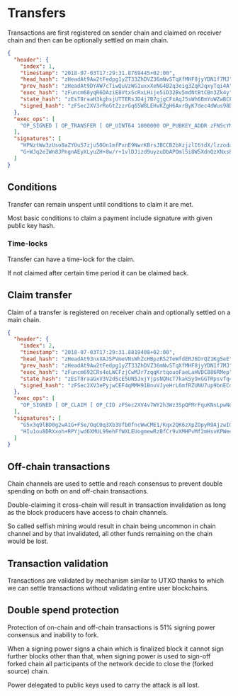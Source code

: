 # Transfers

Transactions are first registered on sender chain and claimed on receiver chain and then can be optionally settled on main chain.

```json
{
  "header": {
    "index": 1,
    "timestamp": "2018-07-03T17:29:31.8769445+02:00",
    "head_hash": "zHeadAt9Aw2tFedpg1yZT33ZhDVZ36mNvSTqXfMHF8jyYDN1f7MJ",
    "prev_hash": "zHeadAt9DYAW7cTiwQuVzWG1uxxXeNG4B2q3eig3ZqRJqxyTqi4A",
    "exec_hash": "zFuncm68yqR6DAziE8VtxScRxLHije5iD32Bv5mdNtBtCBn3Zk4y",
    "state_hash": "zEsT8raaH3kghsjUTTERsJD4j7B7gjgCFxAqJ5sWh6BmYuWZwBCE",
    "signed_hash": "zFSec2XV3rRoGtZzzrGq65W8LEHvKZgH6AxrByK7dec4dWus98Dc"
  },
  "exec_ops": [
    "OP_SIGNED [ OP_TRANSFER [ OP_UINT64 1000000 OP_PUBKEY_ADDR zFNScYMH1wSYgj67jTxnvJ48XzQnHm5XJqxHuzvpG39e5WbVvL1u ] OP_SIGNATURE 0x1c2f90eecedf9b7a8a5318fe6f9e5acc5c5daa5bcd187aa9385a25fd98f0301f0a1f4863db05578d7562581777b3f9af097f94fe693913ab0365093a4dc9838983 ]"
  ],
  "signatures": [
    "HPNztWw3zUso8aZYOu57zju50On1mfPxnE9NwrKBrsJBCCB2bXzjzlI6tdX/lzzodagRFptNtfFCyvrlkIyk3fM=",
    "G+WJq2eIWn8JPngnAEyXLyuZH+8w/r+1vlDJizd9uyzuDbAPOml5i8W5XdnQzXNxsPAEJ4ZpZcM87pt1d9dSp5s="
  ]
}
```

## Conditions

Transfer can remain unspent until conditions to claim it are met.

Most basic conditions to claim a payment include signature with given public key hash.

### Time-locks

Transfer can have a time-lock for the claim.

If not claimed after certain time period it can be claimed back.

## Claim transfer

Claim of a transfer is registered on receiver chain and optionally settled on a main chain.

```json
{
  "header": {
    "index": 2,
    "timestamp": "2018-07-03T17:29:31.8819408+02:00",
    "head_hash": "zHeadAt93nxXAJSPVmeVNsWhZcHBpzR52TeWfdERJ6DrQZ1Kg5eE",
    "prev_hash": "zHeadAt9Aw2tFedpg1yZT33ZhDVZ36mNvSTqXfMHF8jyYDN1f7MJ",
    "exec_hash": "zFuncm692CRs4oLWCFzjCwMJr7zqqKrtqouoFaeLaHVDC886RMep",
    "state_hash": "zEsT8raaGxV3V2d5cE5UN5JxjYjpsNQNcT7kakSy9xGGTRpsvfq4",
    "signed_hash": "zFSec2XV3ePyjwCEF4qMMH91BnuVJyeHrL6mfRZUNU7up9bnECdu"
  },
  "exec_ops": [
    "OP_SIGNED [ OP_CLAIM [ OP_CID zFSec2XV4v7WY2h3Wz3SpQFMrFquKNsLpwNqE3apM8u8V5J7Q8jw OP_ID 0 ] OP_SIGNATURE 0x1c9e875652afe77dd7e7f11dda1ab653e5a97a95b58abc4135ad8a9d6e1a4dcad464fcf06e36f1a761000b686c2dcc05dbe41a73907a09350a483262a9dcd5cb25 ]"
  ],
  "signatures": [
    "G5x3q9lBD0g2wA1G+FSe/OqC0q3Xb3Ufb0fncWwCME1/Kqx2QK6zXpZOpyR9AjzwIGnanUauYW3tZ4uJVBb4cZQ=",
    "HIu1ou8DRXxoh+RPYjwd6XMUL99ehFfWXLEUogmewRzBfCr9vXMHPvMf2mHsvKPWeoqZPREsx35Gxk6looa2Sjk="
  ]
}
```

## Off-chain transactions

Chain channels are used to settle and reach consensus to prevent double spending on both on and off-chain transactions.

Double-claiming it cross-chain will result in transaction invalidation as long as the block producers have access to chain channels.

So called selfish mining would result in chain being uncommon in chain channel and by that invalidated, all other funds remaining on the chain would be lost.

## Transaction validation

Transactions are validated by mechanism similar to UTXO thanks to which we can settle transactions without validating entire user blockchains.

## Double spend protection

Protection of on-chain and off-chain transactions is 51% signing power consensus and inability to fork.

When a signing power signs a chain which is finalized block it cannot sign further blocks other than that,
when signing power is used to sign-off forked chain all participants of the network decide to close the (forked source) chain.

Power delegated to public keys used to carry the attack is all lost.
